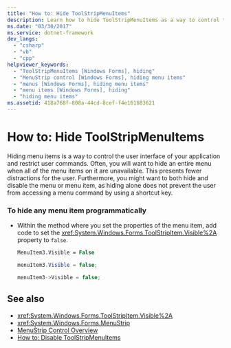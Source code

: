 ```yaml
---
title: "How to: Hide ToolStripMenuItems"
description: Learn how to hide ToolStripMenuItems as a way to control the user interface of your application and restrict user commands.
ms.date: "03/30/2017"
ms.service: dotnet-framework
dev_langs: 
  - "csharp"
  - "vb"
  - "cpp"
helpviewer_keywords: 
  - "ToolStripMenuItems [Windows Forms], hiding"
  - "MenuStrip control [Windows Forms], hiding menu items"
  - "menus [Windows Forms], hiding menu items"
  - "menu items [Windows Forms], hiding"
  - "hiding menu items"
ms.assetid: 418a768f-808a-44cd-8cef-f4e161883621
---
```

# How to: Hide ToolStripMenuItems

Hiding menu items is a way to control the user interface of your application and restrict user commands. Often, you will want to hide an entire menu when all of the menu items on it are unavailable. This presents fewer distractions for the user. Furthermore, you might want to both hide and disable the menu or menu item, as hiding alone does not prevent the user from accessing a menu command by using a shortcut key.  
  
### To hide any menu item programmatically  
  
- Within the method where you set the properties of the menu item, add code to set the <xref:System.Windows.Forms.ToolStripItem.Visible%2A> property to `false`.  
  
    ```vb  
    MenuItem3.Visible = False  
    ```  
  
    ```csharp  
    menuItem3.Visible = false;  
    ```  
  
    ```cpp  
    menuItem3->Visible = false;  
    ```  
  
## See also

- <xref:System.Windows.Forms.ToolStripItem.Visible%2A>
- <xref:System.Windows.Forms.MenuStrip>
- [MenuStrip Control Overview](menustrip-control-overview-windows-forms.md)
- [How to: Disable ToolStripMenuItems](how-to-disable-toolstripmenuitems.md)
